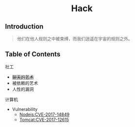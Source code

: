 <h1 style="text-align:center">Hack</h1>

## Introduction

> 他们在他人规则之中被束缚，而我们逍遥在宇宙的规则之外。


## Table of Contents

社工
+ ~~[聊天的艺术](/src/hack/social_engineering/the_art_of_chatting.md)~~
+ 被依赖的艺术
+ 人性的漏洞

计算机
+ Vulnerability
    + [Nodejs:CVE-2017-14849](/src/hack/vulnerability/CVE-2017-14849/README.md)
    + [Tomcat:CVE-2017-12615](/src/hack/vulnerability/CVE-2017-12615/README.md)